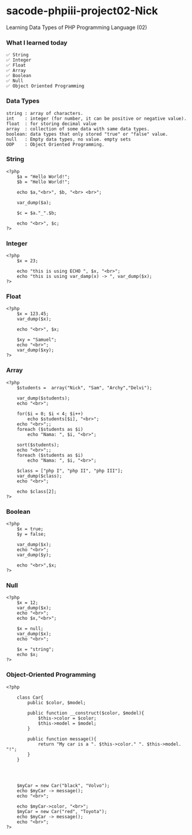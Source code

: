 # sacode-phpiii-project02-Nick
Learning Data Types of PHP Programming Language (02)

### What I learned today
	✅ String
	✅ Integer
	✅ Float
	✅ Array
	✅ Boolean
	✅ Null
	✅ Object Oriented Programming

### Data Types

```
string : array of characters.
int    : integer (for number, it can be positive or negative value).
float  : for storing decimal value
array  : collection of some data with same data types.
boolean: data types that only stored "true" or "false" value.
null   : Empty data types, no value. empty sets
OOP    : Object Oriented Programming.
```

### String

```
<?php
	$a = "Hello World!";
	$b = "Hello World!";

	echo $a,"<br>", $b, "<br> <br>";

	var_dump($a);

	$c = $a."_".$b;

	echo "<br>", $c;
?>
```

### Integer

```
<?php
	$x = 23;

	echo "this is using ECHO ", $x, "<br>";
	echo "this is using var_damp(x) -> ", var_dump($x);
?>
```

### Float

```
<?php
	$x = 123.45;
	var_dump($x);

	echo "<br>", $x;

	$xy = "Samuel";
	echo "<br>";
	var_dump($xy);
?>
```

### Array

```
<?php
	$students =  array("Nick", "Sam", "Archy","Delvi");

	var_dump($students);
	echo "<br>";

	for($i = 0; $i < 4; $i++)
		echo $students[$i], "<br>";
	echo "<br>";;
	foreach ($students as $i)
		echo "Nama: ", $i, "<br>";
	
	sort($students);
	echo "<br>";;
	foreach ($students as $i)
		echo "Nama: ", $i, "<br>";

	$class = ["php I", "php II", "php III"];
	var_dump($class);
	echo "<br>";

	echo $class[2];
?>
```

### Boolean

```
<?php
	$x = true;
	$y = false;

	var_dump($x);
	echo "<br>";
	var_dump($y);

	echo "<br>",$x;
?>
```


### Null

```
<?php
	$x = 12;
	var_dump($x);
	echo "<br>";
	echo $x,"<br>";

	$x = null;
	var_dump($x);
	echo "<br>";

	$x = "string";
	echo $x;
?>
```

### Object-Oriented Programming

```
<?php
	
	class Car{
		public $color, $model;

		public function __construct($color, $model){
			$this->color = $color;
			$this->model = $model;
		}

		public function message(){
			return "My car is a ". $this->color." ". $this->model. "!";
		}
	}


	

	$myCar = new Car("black", "Volvo");
	echo $myCar -> message();
	echo "<br>";

	echo $myCar->color, "<br>";
	$myCar = new Car("red", "Toyota");
	echo $myCar -> message();
	echo "<br>";
?>
```